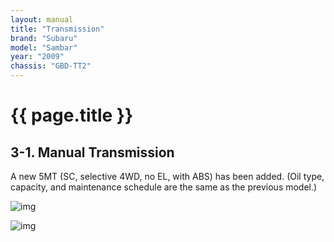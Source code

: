 ```yaml
---
layout: manual
title: "Transmission"
brand: "Subaru"
model: "Sambar"
year: "2009"
chassis: "GBD-TT2"
---
```


# {{ page.title }}

## 3-1. Manual Transmission

A new 5MT (SC, selective 4WD, no EL, with ABS) has been added. (Oil type, capacity, and maintenance schedule are the same as the previous model.)

![img](/assets/images/3-1-1.PNG)

![img](/assets/images/3-1-2.PNG)